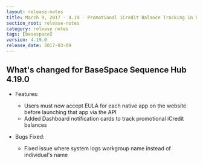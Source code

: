 ```yaml
---
layout: release-notes
title: March 9, 2017 - 4.19 - Promotional iCredit Balance Tracking in Dashboard
section_root: release-notes
category: release notes
tags: [basespace]
version: 4.19.0
release_date: 2017-03-09
---
```


## What's changed for BaseSpace Sequence Hub 4.19.0

- Features:
	- Users must now accept EULA for each native app on the website before launching that app via the API
	- Added Dashboard notification cards to track promotional iCredit balances

- Bugs Fixed:
	- Fixed issue where system logs workgroup name instead of individual's name
